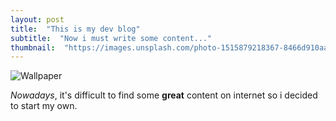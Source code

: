 ```yaml
---
layout: post
title:  "This is my dev blog"
subtitle:  "Now i must write some content..."
thumbnail:  "https://images.unsplash.com/photo-1515879218367-8466d910aaa4?fit=crop&w=1350"
---
```


![Wallpaper](https://images.unsplash.com/photo-1515879218367-8466d910aaa4?fit=crop&w=1350)

*Nowadays*, it's difficult to find some **great** content on internet
so i decided to start <span>my own.</span>